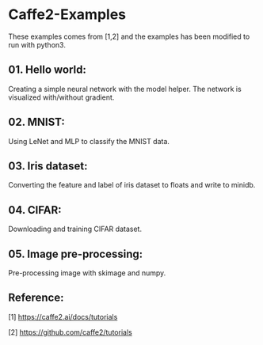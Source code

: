 # Caffe2-Examples
These examples comes from [1,2] and the examples has been modified to run with python3.

## 01. Hello world:
Creating a simple  neural network with the model helper. The network
is visualized with/without gradient.

## 02. MNIST:
Using LeNet and MLP to classify the MNIST data.

## 03. Iris dataset:
Converting the feature and label of iris dataset to floats and write to minidb.

## 04. CIFAR:
Downloading and training CIFAR dataset.

## 05. Image pre-processing:
Pre-processing image with skimage and numpy.

## Reference:
[1] https://caffe2.ai/docs/tutorials

[2] https://github.com/caffe2/tutorials